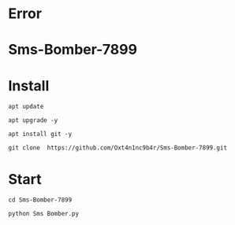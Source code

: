 
# Error
# Sms-Bomber-7899

# Install
```
apt update
```

```
apt upgrade -y 
```

``` 
apt install git -y 
```

``` 
git clone  https://github.com/Oxt4n1nc9b4r/Sms-Bomber-7899.git
```

# Start
``` 
cd Sms-Bomber-7899
```

```
python Sms Bomber.py
```
